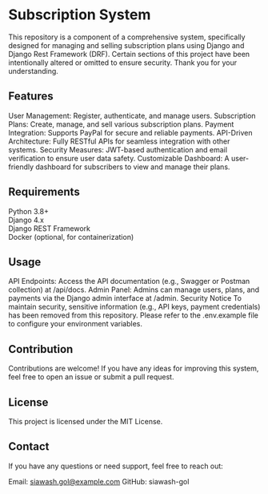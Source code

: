 <h1>Subscription System</h1>
This repository is a component of a comprehensive system, specifically designed for managing and selling subscription plans using Django and Django Rest Framework (DRF). Certain sections of this project have been intentionally altered or omitted to ensure security. Thank you for your understanding.</br>

<h2>Features</h2>
User Management: Register, authenticate, and manage users.
Subscription Plans: Create, manage, and sell various subscription plans.
Payment Integration: Supports PayPal for secure and reliable payments.
API-Driven Architecture: Fully RESTful APIs for seamless integration with other systems.
Security Measures: JWT-based authentication and email verification to ensure user data safety.
Customizable Dashboard: A user-friendly dashboard for subscribers to view and manage their plans.</br>

<h2>Requirements</h2>
Python 3.8+</br>
Django 4.x</br>
Django REST Framework</br>
Docker (optional, for containerization)</br>

<h2>Usage</h2>
API Endpoints: Access the API documentation (e.g., Swagger or Postman collection) at /api/docs.
Admin Panel: Admins can manage users, plans, and payments via the Django admin interface at /admin.
Security Notice
To maintain security, sensitive information (e.g., API keys, payment credentials) has been removed from this repository. Please refer to the .env.example file to configure your environment variables.</br>

<h2>Contribution</h2>
Contributions are welcome! If you have any ideas for improving this system, feel free to open an issue or submit a pull request.</br>

<h2>License</h2>
This project is licensed under the MIT License.

<h2>Contact</h2>
If you have any questions or need support, feel free to reach out:</br>

Email: siawash.gol@example.com
GitHub: siawash-gol